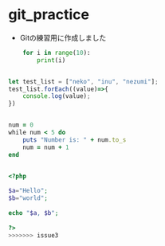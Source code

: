 # git_practice

- Gitの練習用に作成しました

```python
    for i in range(10):
        print(i)
```

```javascript

let test_list = ["neko", "inu", "nezumi"];
test_list.forEach((value)=>{
    console.log(value);
})
```


```ruby

num = 0
while num < 5 do
    puts "Number is: " + num.to_s
    num = num + 1
end
```

```php

<?php
 
$a="Hello";
$b="world";
 
echo "$a, $b";
 
?>
>>>>>>> issue3
```
